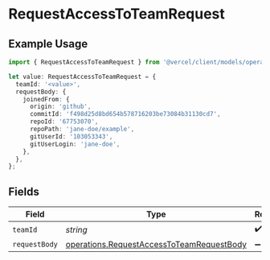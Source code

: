 # RequestAccessToTeamRequest

## Example Usage

```typescript
import { RequestAccessToTeamRequest } from '@vercel/client/models/operations';

let value: RequestAccessToTeamRequest = {
  teamId: '<value>',
  requestBody: {
    joinedFrom: {
      origin: 'github',
      commitId: 'f498d25d8bd654b578716203be73084b31130cd7',
      repoId: '67753070',
      repoPath: 'jane-doe/example',
      gitUserId: '103053343',
      gitUserLogin: 'jane-doe',
    },
  },
};
```

## Fields

| Field         | Type                                                                                                   | Required           | Description |
| ------------- | ------------------------------------------------------------------------------------------------------ | ------------------ | ----------- |
| `teamId`      | _string_                                                                                               | :heavy_check_mark: | N/A         |
| `requestBody` | [operations.RequestAccessToTeamRequestBody](../../models/operations/requestaccesstoteamrequestbody.md) | :heavy_minus_sign: | N/A         |
